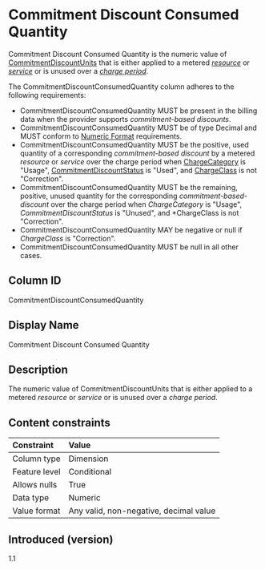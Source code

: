 # Commitment Discount Consumed Quantity

Commitment Discount Consumed Quantity is the numeric value of [CommitmentDiscountUnits](#commitmentdiscountunit) that is either applied to a metered [*resource*](#glossary:resource) or [*service*](#glossary:service) or is unused over a [*charge period*](#glossary:chargeperiod).

The CommitmentDiscountConsumedQuantity column adheres to the following requirements:

* CommitmentDiscountConsumedQuantity MUST be present in the billing data when the provider supports *commitment-based discounts*.
* CommitmentDiscountConsumedQuantity MUST be of type Decimal and MUST conform to [Numeric Format](#numericformat) requirements.
* CommitmentDiscountConsumedQuantity MUST be the positive, used quantity of a corresponding *commitment-based discount* by a metered *resource* or *service* over the charge period when [ChargeCategory](#chargecategory) is "Usage", [CommitmentDiscountStatus](#commitmentdiscountstatus) is "Used", and [ChargeClass](#chargeclass) is not "Correction".
* CommitmentDiscountConsumedQuantity MUST be the remaining, positive, unused quantity for the corresponding *commitment-based-discount* over the charge period when *ChargeCategory* is "Usage", *CommitmentDiscountStatus* is "Unused", and *ChargeClass is not "Correction".
* CommitmentDiscountConsumedQuantity MAY be negative or null if *ChargeClass* is "Correction".
* CommitmentDiscountConsumedQuantity MUST be null in all other cases.

## Column ID

CommitmentDiscountConsumedQuantity

## Display Name

Commitment Discount Consumed Quantity

## Description

The numeric value of CommitmentDiscountUnits that is either applied to a metered *resource* or *service* or is unused over a *charge period*.

## Content constraints

| Constraint      | Value            |
|:----------------|:-----------------|
| Column type     | Dimension        |
| Feature level   | Conditional      |
| Allows nulls    | True             |
| Data type       | Numeric          |
| Value format    | Any valid, non-negative, decimal value |

## Introduced (version)

1.1
